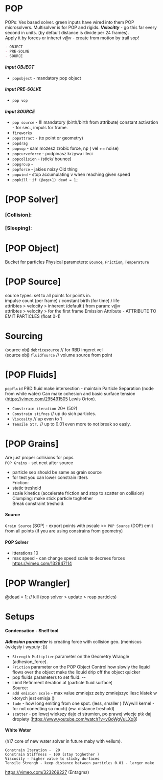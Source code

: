 
# POP  
POPs: Vex based solver.  green inputs have wired into them POP microsolvers.
Multisolver is for POP and rigids.
***Velocitty*** -  go this far every second in units. (by default distance is divide per 24 frames).   
Apply it by forces or inheret v@v - create from motion by trail sop!   


```md
- OBJECT 
- PRE-SOLVE
- SOURCE 
```

#### *Input OBJECT*
- `popobject` - mandatory pop object

#### *Input PRE-SOLVE*  
- `pop vop`  

#### *Input SOURCE*  
- `pop source` - !!! mandatory (birth/birth from attribute) constant activation - for sec., impuls for frame.
- `fireworks`
- `popattract` - (to point or geometry)  
- `popdrag`  
- `popvop` - sam mozesz zrobic force, np ( vel +=  noise)  
- `popcurveforce` - podpinasz krzywa i leci  
- `popcolision` - (stick/ bounce)  
- `popgroup` -  
- `popforce` - jakies noizy Old thing   
- `popwind` - stop accumulating v when reaching given speed  
- `popkill` - `if (@age>1) dead = 1;`  

# [POP Solver] 
### [Collision]:
### [Sleeping]:

# [POP Object] 
Bucket for particles 
Physical parameters: `Bounce`, `Friction`, `Temperature`
# [POP Source]  
source types: set to all points for points in.  
impulse count (per frame) / constant birth (for time) / life  
attribtes > velocity > inherent (default!) from param: v@v  
attribtes > velocity > for the first frame 
Emission Attribute - ATTRIBUTE TO EMIT PARTICLES (float 0-1)
# Sourcing 
(source obj) `debricesource` // for RBD ingeret vel   
(source obj) `fluidfource` // volume source from point   

# [POP Fluids]
`popfluid` PBD fluid make intersection - maintain Particle Separation (node from white water) Can make cohesion and basic surface tension (https://vimeo.com/295491505 Lewis Orton).   

- `Constrrain iteration` 20+  (50?)
- `Constrain stifnes` // up do sich particles. 
- `Viscosity` // up even to 1
- `Tensile Str.` // up to 0.01 even more to not break so easly.

# [POP Grains]
Are just proper collisions for pops   
`POP Grains` - set next after source   
- particle sep should be same as grain source  
- for test you can lower constrain itters  
Friction:  
- static treshold  
- scale kinetics (accelerate friction and stop to scatter on collision)  
Clumping: make stick particle toghether  
Break constraint treshold:  

#### Source ####
`Grain Source` [SOP] - export points with pscale  >> 
`POP Source` (DOP) emit from all points (if you are using constrains from geometry)
#### POP Solver ####
- itterations 10 
- max speed - can change speed scale to decrees forces  
https://vimeo.com/132847114  
# [POP Wrangler]
@dead = 1; // kill (pop solver > update > reap particles)


# Setups  

#### Condensation - Shelf tool 
 
***Adhesion parameter*** is creating force with collision geo. (meniscus {wklęsły i wypuły :]}) 
- `Strength Multiplier` parameter on the Geometry Wrangle (adhesion_force).    
- `Friction` parameter on the POP Object Control how slowly the liquid flows over the object make the liquid drip off the object quicker
- pop fluids parameters to set fluid.
--
- Limit Refinment iteration  at  (particle fluid surface)  
Source:  
- `add emision scale` - max value zmniejsz zeby zmniejszyc ilesc klatek w ktorych jest emisja ()  
- `fade` - how long emiting from one spot. (less, smaller ) (Wywill kernel - for not conecting so much) (ew. distance treshold) 
- `scatter` - po lewej wiekszy daje ci strumien, po prawej wiecje ptk daj droplety 
 (https://www.youtube.com/watch?v=yQoWgVuLXo8)    

#### White Water

(h17 core of new water solver in future maby with vellum).  
```
Constrain Iteration -  20 
Constrain Stiffness - 100 (stay toghether )
Viscosity - higher value to sticky durfaces 
Tensile Strengh - keep distance between particles 0.01 - larger make
```
https://vimeo.com/323269227 (Entagma)


